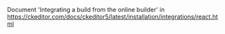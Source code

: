 
Document 'Integrating a build from the online builder' in https://ckeditor.com/docs/ckeditor5/latest/installation/integrations/react.html

